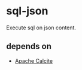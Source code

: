 # sql-json
Execute sql on json content.

## depends on
- [Apache Calcite](https://github.com/apache/calcite)

